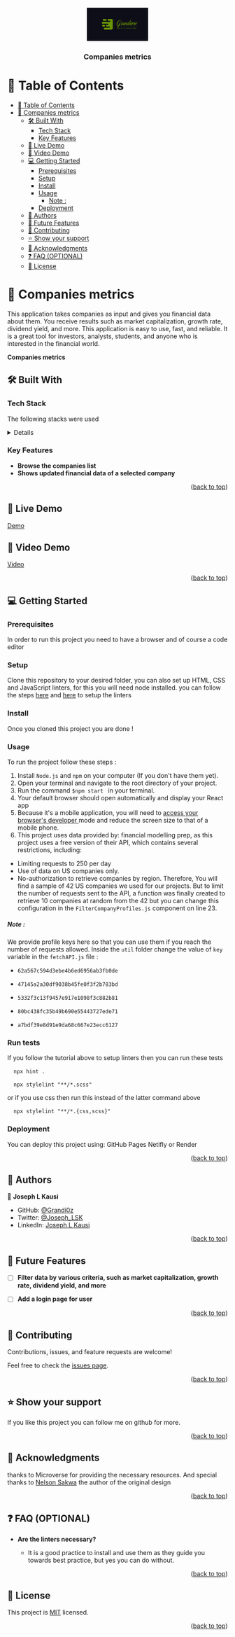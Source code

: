 <a name="readme-top"></a>

<div align="center">
<img src="./src/assets/icon/Grandiose.png" alt="logo" width="140"  height="auto" />
  <br/>

  <h3><b>Companies metrics</b></h3>

</div>


# 📗 Table of Contents

- [📗 Table of Contents](#-table-of-contents)
- [📖 Companies metrics ](#-companies-metrics-)
  - [🛠 Built With ](#-built-with-)
    - [Tech Stack ](#tech-stack-)
    - [Key Features ](#key-features-)
  - [🚀 Live Demo](#-live-demo)
  - [🚀 Video Demo](#-video-demo)
  - [💻 Getting Started ](#-getting-started-)
    - [Prerequisites](#prerequisites)
    - [Setup](#setup)
    - [Install](#install)
    - [Usage](#usage)
        - [Note :](#note-)
    - [Deployment](#deployment)
  - [👥 Authors ](#-authors-)
  - [🔭 Future Features ](#-future-features-)
  - [🤝 Contributing ](#-contributing-)
  - [⭐️ Show your support ](#️-show-your-support-)
  - [🙏 Acknowledgments ](#-acknowledgments-)
  - [❓ FAQ (OPTIONAL) ](#-faq-optional-)
  - [📝 License ](#-license-)

<!-- PROJECT DESCRIPTION -->

# 📖 Companies metrics <a name="about-project"></a>

This application takes companies as input and gives you financial data about them. You receive results such as market capitalization, growth rate, dividend yield, and more. This application is easy to use, fast, and reliable. It is a great tool for investors, analysts, students, and anyone who is interested in the financial world.  

**Companies metrics** 

## 🛠 Built With <a name="built-with"></a>

### Tech Stack <a name="tech-stack"></a>

The following stacks were used

<details>
  <ul>
    <li><a href="https://developer.mozilla.org/en-US/docs/Web/HTML">HTML</a></li>
    <li><a href="https://developer.mozilla.org/en-US/docs/Web/CSS">CSS</a></li>
    <li><a href="https://developer.mozilla.org/en-US/docs/Web/JavaScript">Javascript</a></li>
    <li><a href="https://react-redux.js.org/">React Redux</a></li>
    <li><a href="https://react.dev/t">React</a></li>
    <li><a href="https://webpack.js.org/">Webpack</a></li>
  </ul>
</details>


<!-- Features -->

### Key Features <a name="key-features"></a>

- **Browse the companies list**
- **Shows updated financial data of a selected company**



<p align="right">(<a href="#readme-top">back to top</a>)</p>


## 🚀 Live Demo 
<a name="live-demo" href="https://companies-metrics-xscn.onrender.com/">Demo</a>

## 🚀 Video Demo 
<a name="live-demo" href="https://www.loom.com/share/df7c39a66b0a46f2b7db8194fb38ab52">Video</a>




<p align="right">(<a href="#readme-top">back to top</a>)</p>

<!-- GETTING STARTED -->

## 💻 Getting Started <a name="getting-started"></a>

### Prerequisites

In order to run this project you need to have a browser and of course a code editor



### Setup

Clone this repository to your desired folder, you can also set up HTML, CSS and JavaScript linters, for this you will need node installed. you can follow the steps [here](https://github.com/microverseinc/linters-config/tree/master/html-css) and [here](https://github.com/microverseinc/linters-config/tree/master/javascript) to setup the linters


### Install

Once you cloned this project you are done !


### Usage

To run the project follow these steps :
1. Install `Node.js` and `npm` on your computer (If you don't have them yet).
2. Open your terminal and navigate to the root directory of your project.
3. Run the command ```$npm start ``` in your terminal.
4. Your default browser should open automatically and display your React app
5. Because it's a mobile application,
you will need to <a href="https://www.geeksforgeeks.org/browser-developer-tools/" target="_blank"> access your browser's developer </a> mode and reduce the screen size to that of a mobile phone.
6. This project uses data provided by: financial modelling prep, as this project uses a free version of their API, which contains several restrictions, including:
- Limiting requests to 250 per day
- Use of data on US companies only.
- No-authorization to retrieve companies by region.
Therefore, You will find a sample of 42 US companies we used for our projects.
But to limit the number of requests sent to the API, a function was finally created to retrieve 10 companies at random from the 42 but you can change this configuration in the `FilterCompanyProfiles.js` component on line 23.

##### Note : 
We provide profile keys here so that you can use them if you reach the number of requests allowed. Inside the `util` folder change the value of `key` variable in the `fetchAPI.js` file :
- ```$
  62a567c594d3ebe4b6ed6956ab3fb0de
  ```
- ```$
  47145a2a30df9038b45fe0f3f2b783bd
  ```
- ```$
  5332f3c13f9457e917e1098f3c882b81
  ```
- ```$
  80bc438fc35b49b690e55443727ede71
  ```
- ```$
  a7bdf39e8d91e9da68c667e23ecc6127
  ```

### Run tests

If you follow the tutorial above to setup linters then you can run these tests

```$
  npx hint .
```
```$
  npx stylelint "**/*.scss"
```

or if you use css then run this instead of the latter command above

```$
  npx stylelint "**/*.{css,scss}"
```

### Deployment

You can deploy this project using: GitHub Pages Netifly or Render 

<p align="right">(<a href="#readme-top">back to top</a>)</p>

<!-- AUTHORS -->

## 👥 Authors <a name="authors"></a>

👤 **Joseph L Kausi**

- GitHub: [@Grandi0z](https://github.com/Grandi0z)
- Twitter: [@Joseph_LSK](https://twitter.com/Joseph_LSK)
- LinkedIn: [Joseph L Kausi](https://www.linkedin.com/in/joskal/)

<p align="right">(<a href="#readme-top">back to top</a>)</p>

<!-- FUTURE FEATURES -->

## 🔭 Future Features <a name="future-features"></a>


- [ ] **Filter data by various criteria, such as market capitalization, growth rate, dividend yield, and more**
- [ ] **Add a login page for user**


<p align="right">(<a href="#readme-top">back to top</a>)</p>

<!-- CONTRIBUTING -->

## 🤝 Contributing <a name="contributing"></a>

Contributions, issues, and feature requests are welcome!

Feel free to check the [issues page](https://github.com/Grandi0z/financial_metrics/issues).

<p align="right">(<a href="#readme-top">back to top</a>)</p>

<!-- SUPPORT -->

## ⭐️ Show your support <a name="support"></a>

If you like this project you can follow me on github for more.

<p align="right">(<a href="#readme-top">back to top</a>)</p>

<!-- ACKNOWLEDGEMENTS -->

## 🙏 Acknowledgments <a name="acknowledgements"></a>

thanks to Microverse for providing the necessary resources.
And special thanks to <a href='https://www.behance.net/sakwadesignstudio' target="_blank">Nelson Sakwa</a> the author of the original design




<p align="right">(<a href="#readme-top">back to top</a>)</p>


## ❓ FAQ (OPTIONAL) <a name="faq"></a>

- **Are the linters necessary?**

  - It is a good practice to install and use them as they guide you towards best practice, but yes you can do without. 

<p align="right">(<a href="#readme-top">back to top</a>)</p>

<!-- LICENSE -->

## 📝 License <a name="license"></a>

This project is [MIT](https://github.com/Grandi0z/financial_metrics/blob/dev/LICENSE) licensed.

<p align="right">(<a href="#readme-top">back to top</a>)</p>
